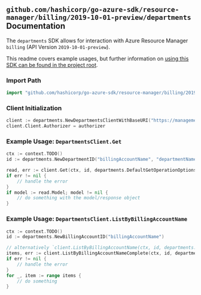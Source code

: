 
## `github.com/hashicorp/go-azure-sdk/resource-manager/billing/2019-10-01-preview/departments` Documentation

The `departments` SDK allows for interaction with Azure Resource Manager `billing` (API Version `2019-10-01-preview`).

This readme covers example usages, but further information on [using this SDK can be found in the project root](https://github.com/hashicorp/go-azure-sdk/tree/main/docs).

### Import Path

```go
import "github.com/hashicorp/go-azure-sdk/resource-manager/billing/2019-10-01-preview/departments"
```


### Client Initialization

```go
client := departments.NewDepartmentsClientWithBaseURI("https://management.azure.com")
client.Client.Authorizer = authorizer
```


### Example Usage: `DepartmentsClient.Get`

```go
ctx := context.TODO()
id := departments.NewDepartmentID("billingAccountName", "departmentName")

read, err := client.Get(ctx, id, departments.DefaultGetOperationOptions())
if err != nil {
	// handle the error
}
if model := read.Model; model != nil {
	// do something with the model/response object
}
```


### Example Usage: `DepartmentsClient.ListByBillingAccountName`

```go
ctx := context.TODO()
id := departments.NewBillingAccountID("billingAccountName")

// alternatively `client.ListByBillingAccountName(ctx, id, departments.DefaultListByBillingAccountNameOperationOptions())` can be used to do batched pagination
items, err := client.ListByBillingAccountNameComplete(ctx, id, departments.DefaultListByBillingAccountNameOperationOptions())
if err != nil {
	// handle the error
}
for _, item := range items {
	// do something
}
```
